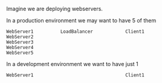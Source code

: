 Imagine we are deploying webservers.

In a production environment we may want to have 5 of them

    WebServer1          LoadBalancer            Client1
    WebServer2
    WebServer3
    WebServer4
    WebServer5
    
In a development environment we want to have just 1

    WebServer1                                  Client1
